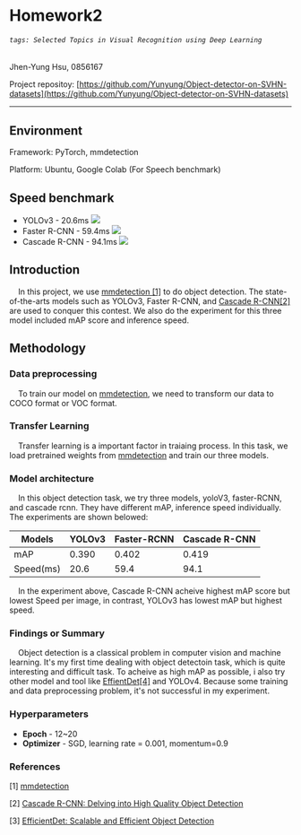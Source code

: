 # Homework2
###### `tags: Selected Topics in Visual Recognition using Deep Learning`

Jhen-Yung Hsu, 0856167

Project repositoy: [https://github.com/Yunyung/Object-detector-on-SVHN-datasets](https://github.com/Yunyung/Object-detector-on-SVHN-datasets)

---
## Environment
Framework: PyTorch, mmdetection

Platform: Ubuntu, Google Colab (For Speech benchmark)

## Speed benchmark
- YOLOv3 - 20.6ms
![](https://i.imgur.com/Py71aIv.jpg)
- Faster R-CNN - 59.4ms
![](https://i.imgur.com/Aiu063z.jpg)
- Cascade R-CNN - 94.1ms
![](https://i.imgur.com/oIUUGZo.jpg)

## Introduction

&nbsp;&nbsp;&nbsp;&nbsp;In this project, we use [mmdetection [1]](https://github.com/open-mmlab/mmdetection) to do object detection. The state-of-the-arts models such as YOLOv3, Faster R-CNN, and [Cascade R-CNN[2]](https://arxiv.org/abs/1712.00726) are used to conquer this contest. We also do the experiment for this three model included mAP score and inference speed.

## Methodology

### Data preprocessing
&nbsp;&nbsp;&nbsp;&nbsp;To train our model on [mmdetection](https://github.com/open-mmlab/mmdetection), we need to transform our data to COCO format or VOC format.
### Transfer Learning
&nbsp;&nbsp;&nbsp;&nbsp;Transfer learning is a important factor in traiaing process. In this task, we load pretrained weights from [mmdetection](https://github.com/open-mmlab/mmdetection) and train our three models.

### Model architecture
&nbsp;&nbsp;&nbsp;&nbsp;In this object detection task, we try three  models, yoloV3, faster-RCNN, and cascade rcnn. They have different mAP, inference speed individually. The experiments are shown belowed:



| Models | YOLOv3 | Faster-RCNN | Cascade R-CNN |
| ------ | ------ | ----------- | ------------- |
| mAP    | 0.390  | 0.402       | 0.419         |
| Speed(ms)|20.6   | 59.4   | 94.1        | 
 
&nbsp;&nbsp;&nbsp;&nbsp;In the experiment above, Cascade R-CNN acheive highest mAP score but lowest Speed per image, in contrast, YOLOv3 has lowest mAP but highest speed.

### Findings or Summary
&nbsp;&nbsp;&nbsp;&nbsp;Object detection is a classical problem in computer vision and machine learning. It's my first time dealing with object detectoin task, which is quite interesting and difficult task. To acheive as high mAP as possible, i also try other model and tool like [EffientDet[4]](https://arxiv.org/abs/1911.09070) and YOLOv4. Because some training and data preprocessing problem, it's not successful in my experiment. 

### Hyperparameters
- **Epoch** - 12~20
- **Optimizer** - SGD, learning rate = 0.001, momentum=0.9

### References
[1] [mmdetection](https://github.com/open-mmlab/mmdetection)

[2] [Cascade R-CNN: Delving into High Quality Object Detection](https://arxiv.org/abs/1712.00726)

[3] [EfficientDet: Scalable and Efficient Object Detection](https://arxiv.org/abs/1911.09070)